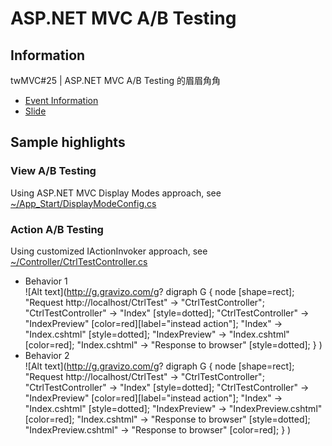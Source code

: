 ﻿# ASP.NET MVC A/B Testing

## Information

twMVC#25 | ASP.NET MVC A/B Testing 的眉眉角角

- [Event Information](https://mvc.tw/event/2016/12/24)
- [Slide](https://mvc.tw/event/2016/12/24)

## Sample highlights

### View A/B Testing

Using ASP.NET MVC Display Modes approach, see [~/App_Start/DisplayModeConfig.cs](twmvc25/App_Start/DisplayModeConfig.cs)

### Action A/B Testing

Using customized IActionInvoker approach, see [~/Controller/CtrlTestController.cs](twmvc25/Controllers/CtrlTestController.cs)

- Behavior 1  
  ![Alt text](http://g.gravizo.com/g?
  digraph G {
  node [shape=rect];
  "Request http://localhost/CtrlTest" -> "CtrlTestController";
  "CtrlTestController" -> "Index" [style=dotted];
  "CtrlTestController" -> "IndexPreview" [color=red][label="instead action"];
  "Index" -> "Index.cshtml" [style=dotted];
  "IndexPreview" -> "Index.cshtml" [color=red];
  "Index.cshtml" -> "Response to browser" [style=dotted];
  }
  )
- Behavior 2  
  ![Alt text](http://g.gravizo.com/g?
  digraph G {
  node [shape=rect];
  "Request http://localhost/CtrlTest" -> "CtrlTestController";
  "CtrlTestController" -> "Index" [style=dotted];
  "CtrlTestController" -> "IndexPreview" [color=red][label="instead action"];
  "Index" -> "Index.cshtml" [style=dotted];
  "IndexPreview" -> "IndexPreview.cshtml" [color=red];
  "Index.cshtml" -> "Response to browser" [style=dotted];
  "IndexPreview.cshtml" -> "Response to browser" [color=red];
  }
  )
